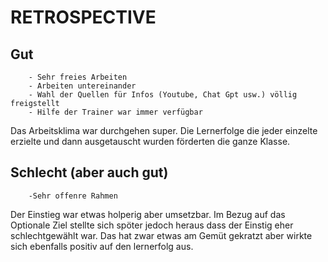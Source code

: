 # RETROSPECTIVE

## Gut

        - Sehr freies Arbeiten
        - Arbeiten untereinander 
        - Wahl der Quellen für Infos (Youtube, Chat Gpt usw.) völlig freigstellt
        - Hilfe der Trainer war immer verfügbar

Das Arbeitsklima war durchgehen super. Die Lernerfolge die jeder einzelte erzielte und dann ausgetauscht wurden förderten die ganze Klasse.

## Schlecht (aber auch gut)

        -Sehr offenre Rahmen

Der Einstieg war etwas holperig aber umsetzbar. Im Bezug auf das Optionale Ziel stellte sich spöter jedoch heraus dass der Einstig eher schlechtgewählt war. Das hat zwar etwas am Gemüt gekratzt aber wirkte sich ebenfalls positiv auf den lernerfolg aus.